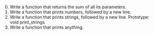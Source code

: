 0. Write a function that returns the sum of all its parameters.
1. Write a function that prints numbers, followed by a new line.
2. Write a function that prints strings, followed by a new line. Prototype: void print_strings
3. Write a function that prints anything.
